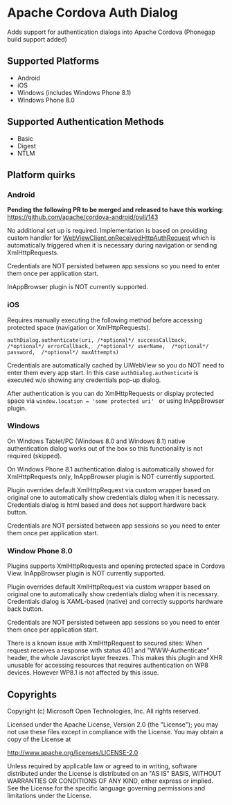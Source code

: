 # Apache Cordova Auth Dialog

Adds support for authentication dialogs into Apache Cordova (Phonegap build support added)

## Supported Platforms

- Android
- iOS
- Windows (includes Windows Phone 8.1)
- Windows Phone 8.0

## Supported Authentication Methods

- Basic
- Digest
- NTLM
 
## Platform quirks

### Android

**Pending the following PR to be merged and released to have this working**:
https://github.com/apache/cordova-android/pull/143

No additional set up is required. Implementation is based on providing custom handler for [WebViewClient.onReceivedHttpAuthRequest](http://developer.android.com/reference/android/webkit/WebViewClient.html#onReceivedHttpAuthRequest(android.webkit.WebView,%20android.webkit.HttpAuthHandler,%20java.lang.String,%20java.lang.String)) which is automatically triggered when it is necessary during navigation or sending XmlHttpRequests.

Credentials are NOT persisted between app sessions so you need to enter them once per application start.

InAppBrowser plugin is NOT currently supported.

### iOS

Requires manually executing the following method before accessing protected space (navigation or XmlHttpRequests).

```authDialog.authenticate(uri, /*optional*/ successCallback, /*optional*/ errorCallback,  /*optional*/ userName,  /*optional*/ password,  /*optional*/ maxAttempts)```

Credentials are automatically cached by UIWebView so you do NOT need to enter them every app start. In this case ```authDialog.authenticate``` is executed w/o showing any credentials pop-up dialog.

After authentication is you can do XmlHttpRequests or display protected space via ```window.location = 'some protected uri' ``` or using InAppBrowser plugin.

### Windows

On Windows Tablet/PC (Windows 8.0 and Windows 8.1) native authentication dialog works out of the box so this functionality is not required (skipped).

On Windows Phone 8.1 authentication dialog is automatically showed for XmlHttpRequests only, InAppBrowser plugin is NOT currently supported.

Plugin overrides default XmlHttpRequest via custom wrapper based on original one to automatically show credentials dialog when it is necessary. Credentials dialog is html based and does not support hardware back button.

Credentials are NOT persisted between app sessions so you need to enter them once per application start.

### Window Phone 8.0

Plugins supports XmlHttpRequests and opening protected space in Cordova View. InAppBrowser plugin is NOT currently supported.

Plugin overrides default XmlHttpRequest via custom wrapper based on original one to automatically show credentials dialog when it is necessary. Credentials dialog is XAML-based (native) and correctly supports hardware back button.

Credentials are NOT persisted between app sessions so you need to enter them once per application start.

There is a known issue with XmlHttpRequest to secured sites: When request receives a response with status 401 and "WWW-Authenticate" header, the whole Javascript layer freezes. This makes this plugin and XHR unusable for accessing resources that requires authentication on WP8 devices. However WP8.1 is not affected by this issue.

## Copyrights ##
Copyright (c) Microsoft Open Technologies, Inc. All rights reserved.

Licensed under the Apache License, Version 2.0 (the "License"); you may not use these files except in compliance with the License. You may obtain a copy of the License at

http://www.apache.org/licenses/LICENSE-2.0

Unless required by applicable law or agreed to in writing, software distributed under the License is distributed on an "AS IS" BASIS, WITHOUT WARRANTIES OR CONDITIONS OF ANY KIND, either express or implied. See the License for the specific language governing permissions and limitations under the License.
